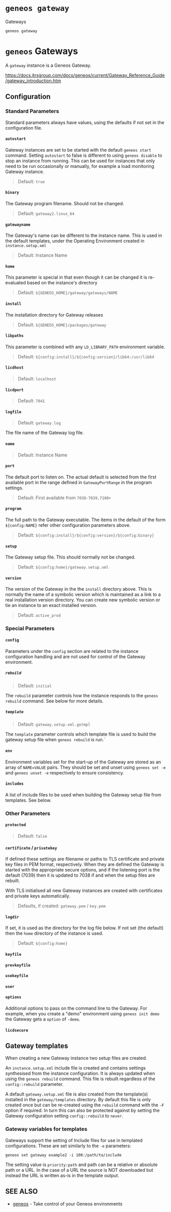 # `geneos gateway`

Gateways

```text
geneos gateway
```

# `geneos` Gateways

A `gateway` instance is a Geneos Gateway.

<https://docs.itrsgroup.com/docs/geneos/current/Gateway_Reference_Guide/gateway_introduction.htm>

## Configuration

### Standard Parameters

Standard parameters always have values, using the defaults if not set in the configuration file.

#### `autostart`

Gateway instances are set to be started with the default `geneos start` command. Setting `autostart` to false is different to using `geneos disable` to stop an instance from running. This can be used for instances that only need to be run occasionally or manually, for example a load monitoring Gateway instance.

> Default: `true`

#### `binary`

The Gateway program filename. Should not be changed.

> Default: `gateway2.linux_64`

#### `gatewayname`

The Gateway's name can be different to the instance name. This is used in the default templates, under the Operating Environment created in `instance.setup.xml`

> Default: Instance Name

#### `home`

This parameter is special in that even though it can be changed it is re-evaluated based on the instance's directory

> Default: `${GENEOS_HOME}/gateway/gateways/NAME`  

#### `install`

The installation directory for Gateway releases

> Default: `${GENEOS_HOME}/packages/gateway`
    
#### `libpaths`

This parameter is combined with any `LD_LIBRARY_PATH` environment variable.

> Default: `${config:install}/${config:version}/lib64:/usr/lib64`

#### `licdhost`

> Default: `localhost`

#### `licdport`

> Default: `7041`

#### `logfile`

> Default: `gateway.log`

The file name of the Gateway log file.

#### `name`

> Default: Instance Name

#### `port`

The default port to listen on. The actual default is selected from the first available port in the range defined in `GatewayPortRange` in the program settings.

> Default: First available from `7038-7039,7100+`

#### `program`

The full path to the Gateway executable. The items in the default of the form `${config:NAME}` refer other configuration parameters above.

> Default: `${config:install}/${config:version}/${config:binary}`

#### `setup`

The Gateway setup file. This should normally not be changed.

> Default: `${config:home}/gateway.setup.xml`

#### `version`

The version of the Gateway in the the `install` directory above. This is normally the name of a symbolic version which is maintained as a link to a real installation version directory. You can create new symbolic version or tie an instance to an exact installed version.

> Default: `active_prod`

### Special Parameters

#### `config`

Parameters under the `config` section are related to the instance configuration handling and are not used for control of the Gateway environment.

##### `rebuild`

> Default: `initial`

The `rebuild` parameter controls how the instance responds to the `geneos rebuild` command. See below for more details.

##### `template`

> Default: `gateway.setup.xml.gotmpl`

The `template` parameter controls which template file is used to build the gateway setup file when `geneos rebuild` is run.`

#### `env`

Environment variables set for the start-up of the Gateway are stored as an array of `NAME=VALUE` pairs. They should be set and unset using `geneos set -e` and `geneos unset -e` respectively to ensure consistency.

#### `includes`

A list of include files to be used when building the Gateway setup file from templates. See below.

### Other Parameters

#### `protected`

> Default: `false`

#### `certificate` / `privatekey`

If defined these settings are filename or paths to TLS certificate and private key files in PEM format, respectively. When they are defined the Gateway is started with the appropriate secure options, and if the listening port is the default (7039) then it is updated to 7038 if and when the setup files are rebuilt.
    
With TLS initialised all new Gateway instances are created with certificates and private keys automatically.

> Defaults, if created: `gateway.pem` / `key.pem`

#### `logdir`

If set, it is used as the directory for the log file below. If not set (the default) then the `home` directory of the instance is used.

> Default: `${config:home}`

#### `keyfile`

#### `prevkeyfile`

#### `usekeyfile`

#### `user`

#### `options`

Additional options to pass on the command line to the Gateway. For example, when you create a "demo" environment using `geneos init demo` the Gateway gets a `option` of `-demo`.

#### `licdsecure`

## Gateway templates

When creating a new Gateway instance two setup files are created.

An `instance.setup.xml` include file is created and contains settings synthesised from the instance configuration. It is always updated when using the `geneos rebuild` command. This file is rebuilt regardless of the `config::rebuild` parameter.

A default `gateway.setup.xml` file is also created from the template(s) installed in the `gateway/templates` directory. By default this file is only created once but can be re-created using the `rebuild` command with the `-F` option if required. In turn this can also be protected against by setting the Gateway configuration setting `config::rebuild` to `never`.

### Gateway variables for templates

Gateways support the setting of Include files for use in templated configurations. These are set similarly to the `-e` parameters:

```text
geneos set gateway example2 -i 100:/path/to/include
```

The setting value is `priority:path` and path can be a relative or absolute path or a URL. In the case of a URL the source is NOT downloaded but instead the URL is written as-is in the template output.

## SEE ALSO

* [geneos](geneos.md)	 - Take control of your Geneos environments
